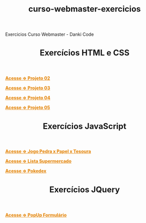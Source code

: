 # curso-webmaster-exercicios

<style>

body {
    padding: 15px;
}

.container-lg.px-3.my-5.markdown-body {
    background-color: black;
    color: white;
    padding: 50px 40px;
    box-shadow: 0px 0px 20px black;
    border-radius: 15px;
}

h1#curso-webmaster-exercicios, h1{
    font-size: 1.8em;
    text-align: center;
    padding-bottom: 40px;
}

a {
    font-weight: 800;
    color: #e58b16;
    padding-bottom:20px;
}

container.conteudo {
    display: flex;
    flex-direction: column;
    gap: 25px;
    margin: 33px 3%;
}

</style>


<p>Exercicios Curso Webmaster - Danki Code</p>

# Exercícios HTML e CSS

<a href="https://wandersonhrodrigues.github.io/curso-webmaster-exercicios/html_css/Projeto_02/" target="_blank">Acesse => Projeto 02</a>

<a href="https://wandersonhrodrigues.github.io/curso-webmaster-exercicios/html_css/Projeto_03/" target="_blank">Acesse => Projeto 03</a>

<a href="https://wandersonhrodrigues.github.io/curso-webmaster-exercicios/html_css/projeto_04/index.html" target="_blank">Acesse => Projeto 04</a>

<a href="https://wandersonhrodrigues.github.io/curso-webmaster-exercicios/html_css/projeto_05/index.html" target="_blank">Acesse => Projeto 05</a>
 
# Exercícios JavaScript

<a href="https://wandersonhrodrigues.github.io/curso-webmaster-exercicios/JavaScript/pedrapapeltesoura/" target="_blank">Acesse => Jogo Pedra x Papel x Tesoura</a>

<a href="https://wandersonhrodrigues.github.io/curso-webmaster-exercicios/JavaScript/supermercado_app/" target="_blank">Acesse => Lista Supermercado</a>

<a href="https://wandersonhrodrigues.github.io/curso-webmaster-exercicios/JavaScript/pokedex">Acesse => Pokedex</a>

# Exercícios JQuery

<a href="https://wandersonhrodrigues.github.io/curso-webmaster-exercicios/JQuery" target="_blank">Acesse => PopUp Formulário</a>